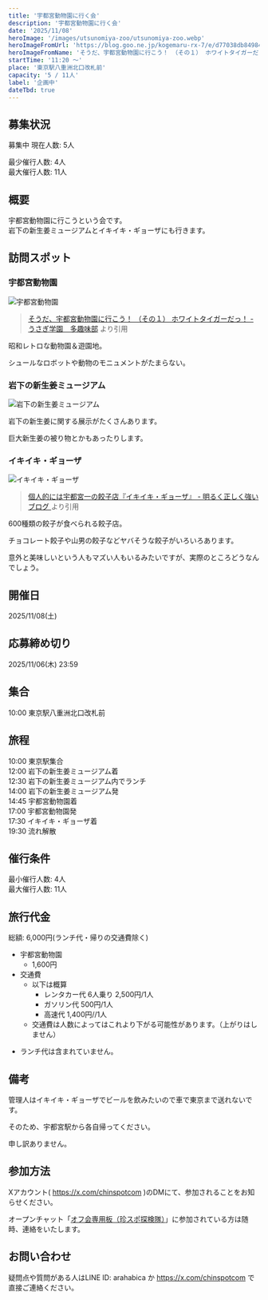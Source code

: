 ```yaml
---
title: '宇都宮動物園に行く会'
description: '宇都宮動物園に行く会'
date: '2025/11/08'
heroImage: '/images/utsunomiya-zoo/utsunomiya-zoo.webp'
heroImageFromUrl: 'https://blog.goo.ne.jp/kogemaru-rx-7/e/d77038db84984622cd4a3bd2799d234f'
heroImageFromName: 'そうだ、宇都宮動物園に行こう！ （その１） ホワイトタイガーだっ！ - うさぎ学園　多趣味部'
startTime: '11:20 〜'
place: '東京駅八重洲北口改札前'
capacity: '5 / 11人'
label: '企画中'
dateTbd: true
---
```


## 募集状況

募集中
現在人数:  5人

最少催行人数: 4人  
最大催行人数: 11人  

## 概要

宇都宮動物園に行こうという会です。  
岩下の新生姜ミュージアムとイキイキ・ギョーザにも行きます。


## 訪問スポット

### 宇都宮動物園

![宇都宮動物園](/images/utsunomiya-zoo/utsunomiya-zoo.webp)

> [そうだ、宇都宮動物園に行こう！ （その１） ホワイトタイガーだっ！ - うさぎ学園　多趣味部](https://blog.goo.ne.jp/kogemaru-rx-7/e/d77038db84984622cd4a3bd2799d234f) より引用

昭和レトロな動物園＆遊園地。

シュールなロボットや動物のモニュメントがたまらない。

### 岩下の新生姜ミュージアム

![岩下の新生姜ミュージアム](/images/utsunomiya-zoo/iwashita.jpg)

岩下の新生姜に関する展示がたくさんあります。

巨大新生姜の被り物とかもあったりします。

### イキイキ・ギョーザ

![イキイキ・ギョーザ](/images/utsunomiya-zoo/ikiiki.webp)

> [個人的には宇都宮一の餃子店『イキイキ・ギョーザ』 - 明るく正しく強いブログ ](https://blog.goo.ne.jp/shiyoudayuuji/e/667b141270cbed31f982bed970b81ca3) より引用

600種類の餃子が食べられる餃子店。

チョコレート餃子や山男の餃子などヤバそうな餃子がいろいろあります。

意外と美味しいという人もマズい人もいるみたいですが、実際のところどうなんでしょう。

## 開催日

2025/11/08(土)

## 応募締め切り

2025/11/06(木) 23:59

## 集合

10:00 東京駅八重洲北口改札前

## 旅程
10:00 東京駅集合  
12:00 岩下の新生姜ミュージアム着  
12:30 岩下の新生姜ミュージアム内でランチ  
14:00 岩下の新生姜ミュージアム発  
14:45 宇都宮動物園着  
17:00 宇都宮動物園発  
17:30 イキイキ・ギョーザ着  
19:30 流れ解散

## 催行条件

最小催行人数: 4人  
最大催行人数: 11人

## 旅行代金

総額: 6,000円(ランチ代・帰りの交通費除く)


- 宇都宮動物園 
  - 1,600円
- 交通費 
  - 以下は概算
    - レンタカー代 6人乗り 2,500円/1人
    - ガソリン代 500円/1人
    - 高速代 1,400円//1人
  * 交通費は人数によってはこれより下がる可能性があります。（上がりはしません）

* ランチ代は含まれていません。

## 備考

管理人はイキイキ・ギョーザでビールを飲みたいので車で東京まで送れないです。

そのため、宇都宮駅から各自帰ってください。

申し訳ありません。

## 参加方法

Xアカウント( https://x.com/chinspotcom )のDMにて、参加されることをお知らせください。

オープンチャット「[オフ会専用板（珍スポ探検隊）](https://line.me/ti/g2/PZfs6bwr4EejequqSQYxW5Xc3zFotxYJqI3S0w)」に参加されている方は随時、連絡をいたします。

## お問い合わせ

疑問点や質問がある人はLINE ID: arahabica か https://x.com/chinspotcom で直接ご連絡ください。
